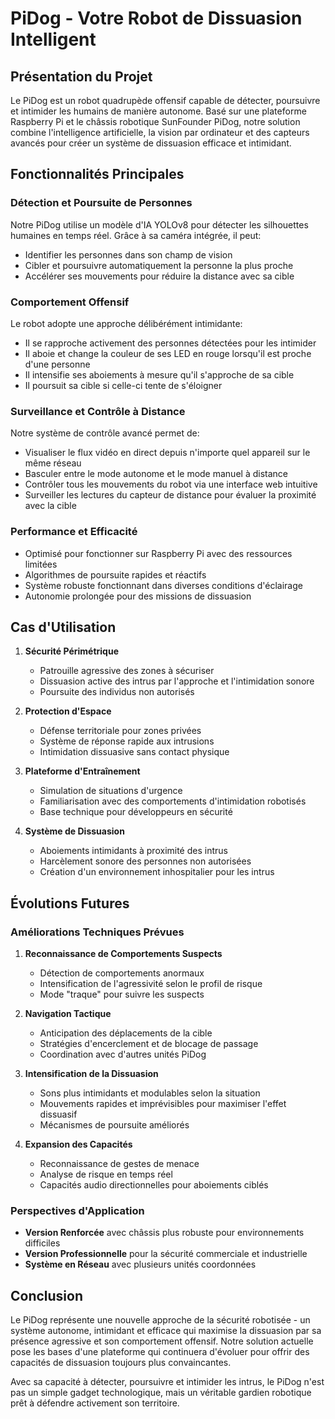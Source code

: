 # PiDog - Votre Robot de Dissuasion Intelligent

## Présentation du Projet

Le PiDog est un robot quadrupède offensif capable de détecter, poursuivre et intimider les humains de manière autonome. Basé sur une plateforme Raspberry Pi et le châssis robotique SunFounder PiDog, notre solution combine l'intelligence artificielle, la vision par ordinateur et des capteurs avancés pour créer un système de dissuasion efficace et intimidant.

## Fonctionnalités Principales

### Détection et Poursuite de Personnes
Notre PiDog utilise un modèle d'IA YOLOv8 pour détecter les silhouettes humaines en temps réel. Grâce à sa caméra intégrée, il peut:
- Identifier les personnes dans son champ de vision
- Cibler et poursuivre automatiquement la personne la plus proche
- Accélérer ses mouvements pour réduire la distance avec sa cible

### Comportement Offensif
Le robot adopte une approche délibérément intimidante:
- Il se rapproche activement des personnes détectées pour les intimider
- Il aboie et change la couleur de ses LED en rouge lorsqu'il est proche d'une personne
- Il intensifie ses aboiements à mesure qu'il s'approche de sa cible
- Il poursuit sa cible si celle-ci tente de s'éloigner

### Surveillance et Contrôle à Distance
Notre système de contrôle avancé permet de:
- Visualiser le flux vidéo en direct depuis n'importe quel appareil sur le même réseau
- Basculer entre le mode autonome et le mode manuel à distance
- Contrôler tous les mouvements du robot via une interface web intuitive
- Surveiller les lectures du capteur de distance pour évaluer la proximité avec la cible

### Performance et Efficacité
- Optimisé pour fonctionner sur Raspberry Pi avec des ressources limitées
- Algorithmes de poursuite rapides et réactifs
- Système robuste fonctionnant dans diverses conditions d'éclairage
- Autonomie prolongée pour des missions de dissuasion

## Cas d'Utilisation

1. **Sécurité Périmétrique**
   - Patrouille agressive des zones à sécuriser
   - Dissuasion active des intrus par l'approche et l'intimidation sonore
   - Poursuite des individus non autorisés

2. **Protection d'Espace**
   - Défense territoriale pour zones privées
   - Système de réponse rapide aux intrusions
   - Intimidation dissuasive sans contact physique

3. **Plateforme d'Entraînement**
   - Simulation de situations d'urgence
   - Familiarisation avec des comportements d'intimidation robotisés
   - Base technique pour développeurs en sécurité

4. **Système de Dissuasion**
   - Aboiements intimidants à proximité des intrus
   - Harcèlement sonore des personnes non autorisées
   - Création d'un environnement inhospitalier pour les intrus

## Évolutions Futures

### Améliorations Techniques Prévues
1. **Reconnaissance de Comportements Suspects**
   - Détection de comportements anormaux
   - Intensification de l'agressivité selon le profil de risque
   - Mode "traque" pour suivre les suspects

2. **Navigation Tactique**
   - Anticipation des déplacements de la cible
   - Stratégies d'encerclement et de blocage de passage
   - Coordination avec d'autres unités PiDog

3. **Intensification de la Dissuasion**
   - Sons plus intimidants et modulables selon la situation
   - Mouvements rapides et imprévisibles pour maximiser l'effet dissuasif
   - Mécanismes de poursuite améliorés

4. **Expansion des Capacités**
   - Reconnaissance de gestes de menace
   - Analyse de risque en temps réel
   - Capacités audio directionnelles pour aboiements ciblés

### Perspectives d'Application
- **Version Renforcée** avec châssis plus robuste pour environnements difficiles
- **Version Professionnelle** pour la sécurité commerciale et industrielle
- **Système en Réseau** avec plusieurs unités coordonnées

## Conclusion

Le PiDog représente une nouvelle approche de la sécurité robotisée - un système autonome, intimidant et efficace qui maximise la dissuasion par sa présence agressive et son comportement offensif. Notre solution actuelle pose les bases d'une plateforme qui continuera d'évoluer pour offrir des capacités de dissuasion toujours plus convaincantes.

Avec sa capacité à détecter, poursuivre et intimider les intrus, le PiDog n'est pas un simple gadget technologique, mais un véritable gardien robotique prêt à défendre activement son territoire. 